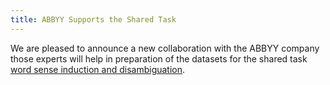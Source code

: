 ```yaml
---
title: ABBYY Supports the Shared Task
---
```


We are pleased to announce a new collaboration with the ABBYY company those experts will help in preparation of the datasets for the shared task [word sense induction and disambiguation](/2018/wsi/).
